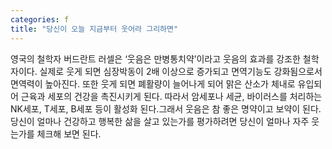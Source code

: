 ```yaml
---
categories: f
title: "당신이 오늘 지금부터 웃어라 그리하면"
---
```

영국의 철학자 버드란트 러셀은 ‘웃음은 만병통치약’이라고 웃음의 효과를 강조한 철학자이다. 실제로 웃게 되면 심장박동이 2배 이상으로 증가되고 면역기능도 강화됨으로서 면역력이 높아진다. 또한 웃게 되면 폐활량이 늘어나게 되어 맑은 산소가 체내로 유입되어 근육과 세포의 건강을 촉진시키게 된다. 따라서 암세포나 세균, 바이러스를 처리하는 NK세포, T세포, B세포 등이 활성화 된다.그래서 웃음은 참 좋은 명약이고 보약이 된다. 당신이 얼마나 건강하고 행복한 삶을 살고 있는가를 평가하려면 당신이 얼마나 자주 웃는가를 체크해 보면 된다.